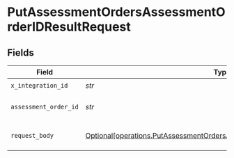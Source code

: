 # PutAssessmentOrdersAssessmentOrderIDResultRequest


## Fields

| Field                                                                                                                                                                                                         | Type                                                                                                                                                                                                          | Required                                                                                                                                                                                                      | Description                                                                                                                                                                                                   | Example                                                                                                                                                                                                       |
| ------------------------------------------------------------------------------------------------------------------------------------------------------------------------------------------------------------- | ------------------------------------------------------------------------------------------------------------------------------------------------------------------------------------------------------------- | ------------------------------------------------------------------------------------------------------------------------------------------------------------------------------------------------------------- | ------------------------------------------------------------------------------------------------------------------------------------------------------------------------------------------------------------- | ------------------------------------------------------------------------------------------------------------------------------------------------------------------------------------------------------------- |
| `x_integration_id`                                                                                                                                                                                            | *str*                                                                                                                                                                                                         | :heavy_check_mark:                                                                                                                                                                                            | ID of the integration you want to interact with.                                                                                                                                                              |                                                                                                                                                                                                               |
| `assessment_order_id`                                                                                                                                                                                         | *str*                                                                                                                                                                                                         | :heavy_check_mark:                                                                                                                                                                                            | PUT /assessment/orders/:assessment_order_id/result parameter                                                                                                                                                  |                                                                                                                                                                                                               |
| `request_body`                                                                                                                                                                                                | [Optional[operations.PutAssessmentOrdersAssessmentOrderIDResultRequestBody]](../../models/operations/putassessmentordersassessmentorderidresultrequestbody.md)                                                | :heavy_minus_sign:                                                                                                                                                                                            | PUT /assessment/orders/:assessment_order_id/result request body                                                                                                                                               | {"status":"COMPLETED","score":90,"max_score":100,"result_url":"https://example.com","completed_at":"2023-04-04T00:00:00.000Z","attributes":[{"field":"remarks","value":"Test completed with passing score"}]} |